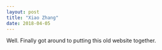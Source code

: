 ```yaml
---
layout: post
title: "Xiao Zhang"
date: 2018-04-05
---
```


Well. Finally got around to putting this old website together.
